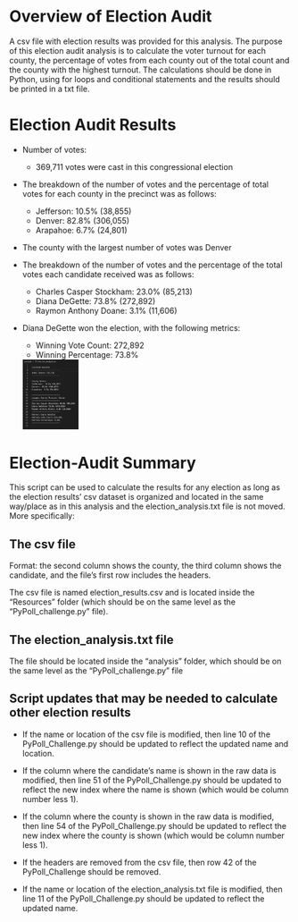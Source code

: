 # Overview of Election Audit

A csv file with election results was provided for this analysis. The purpose of this election audit analysis is to calculate the voter turnout for each county, the percentage of votes from each county out of the total count and the county with the highest turnout. The calculations should be done in Python, using for loops and conditional statements and the results should be printed in a txt file.

# Election Audit Results

- Number of votes:
  - 369,711 votes were cast in this congressional election
- The breakdown of the number of votes and the percentage of total votes for each county in the precinct was as follows:
  - Jefferson: 10.5% (38,855)
  - Denver: 82.8% (306,055)
  - Arapahoe: 6.7% (24,801)
- The county with the largest number of votes was Denver
- The breakdown of the number of votes and the percentage of the total votes each candidate received was as follows:
  - Charles Casper Stockham: 23.0% (85,213)
  - Diana DeGette: 73.8% (272,892)
  - Raymon Anthony Doane: 3.1% (11,606)
- Diana DeGette won the election, with the following metrics:

  - Winning Vote Count: 272,892
  - Winning Percentage: 73.8%

  <img src="images/election_results.png" width="100">

# Election-Audit Summary

This script can be used to calculate the results for any election as long as the election results’ csv dataset is organized and located in the same way/place as in this analysis and the election_analysis.txt file is not moved. More specifically:

## The csv file

Format: the second column shows the county, the third column shows the candidate, and the file’s first row includes the headers.

The csv file is named election_results.csv and is located inside the “Resources” folder (which should be on the same level as the “PyPoll_challenge.py” file).

## The election_analysis.txt file

The file should be located inside the “analysis” folder, which should be on the same level as the “PyPoll_challenge.py” file

## Script updates that may be needed to calculate other election results

- If the name or location of the csv file is modified, then line 10 of the PyPoll_Challenge.py should be updated to reflect the updated name and location.

- If the column where the candidate’s name is shown in the raw data is modified, then line 51 of the PyPoll_Challenge.py should be updated to reflect the new index where the name is shown (which would be column number less 1).

- If the column where the county is shown in the raw data is modified, then line 54 of the PyPoll_Challenge.py should be updated to reflect the new index where the county is shown (which would be column number less 1).

- If the headers are removed from the csv file, then row 42 of the PyPoll_Challenge should be removed.

- If the name or location of the election_analysis.txt file is modified, then line 11 of the PyPoll_Challenge.py should be updated to reflect the updated name.
